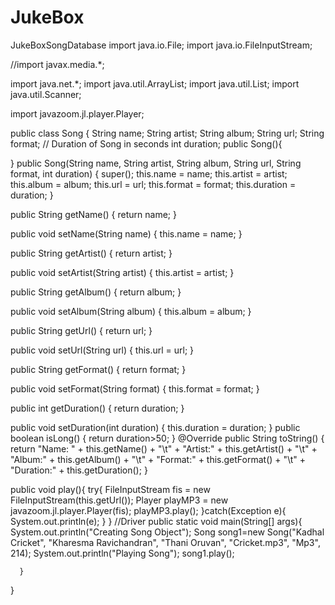 # JukeBox
JukeBoxSongDatabase
import java.io.File;
import java.io.FileInputStream;

//import javax.media.*;

import java.net.*;
import java.util.ArrayList;
import java.util.List;
import java.util.Scanner;

import javazoom.jl.player.Player;

public class Song {
   String name;
   String artist;
   String album;
   String url;
   String format;
   // Duration of Song in seconds
   int duration;
   public Song(){
      
   }
   public Song(String name, String artist, String album, String url,
         String format, int duration) {
      super();
      this.name = name;
      this.artist = artist;
      this.album = album;
      this.url = url;
      this.format = format;
      this.duration = duration;
   }

   public String getName() {
      return name;
   }

   public void setName(String name) {
      this.name = name;
   }

   public String getArtist() {
      return artist;
   }

   public void setArtist(String artist) {
      this.artist = artist;
   }

   public String getAlbum() {
      return album;
   }

   public void setAlbum(String album) {
      this.album = album;
   }

   public String getUrl() {
      return url;
   }

   public void setUrl(String url) {
      this.url = url;
   }

   public String getFormat() {
      return format;
   }

   public void setFormat(String format) {
      this.format = format;
   }

   public int getDuration() {
      return duration;
   }

   public void setDuration(int duration) {
      this.duration = duration;
   }
   public boolean isLong() {
      return duration>50;
   }
   @Override
   public String toString() {
      return "Name: " + this.getName() + "\t" +
             "Artist:" + this.getArtist() + "\t" + 
             "Album:" + this.getAlbum() + "\t" +
             "Format:" + this.getFormat() + "\t" +
             "Duration:" + this.getDuration();
   }
   
   public void play(){
      try{
         FileInputStream fis = new FileInputStream(this.getUrl());
         Player playMP3 = new javazoom.jl.player.Player(fis);
         playMP3.play();
      }catch(Exception e){
          System.out.println(e);
       }
   }
      //Driver
      public static void main(String[] args){
         System.out.println("Creating Song Object");
         Song song1=new Song("Kadhal Cricket", "Kharesma Ravichandran", 
               "Thani Oruvan", "Cricket.mp3", "Mp3", 214);
         System.out.println("Playing Song");
         song1.play();
         
      }   
}

  
